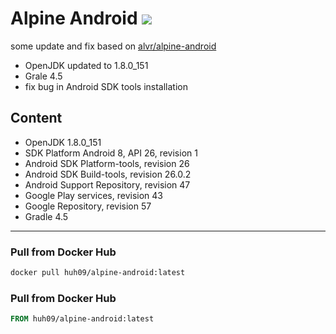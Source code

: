 # Alpine Android ![](https://images.microbadger.com/badges/image/huh09/alpine-android.svg)
some update and fix based on [alvr/alpine-android](https://github.com/alvr/alpine-android)
* OpenJDK updated to 1.8.0_151
* Grale 4.5
* fix bug in Android SDK tools installation

## Content
* OpenJDK 1.8.0_151
* SDK Platform Android 8, API 26, revision 1
* Android SDK Platform-tools, revision 26
* Android SDK Build-tools, revision 26.0.2
* Android Support Repository, revision 47
* Google Play services, revision 43
* Google Repository, revision 57
* Gradle 4.5

---

### Pull from Docker Hub
```sh
docker pull huh09/alpine-android:latest
```

### Pull from Docker Hub
```Dockerfile
FROM huh09/alpine-android:latest
```
